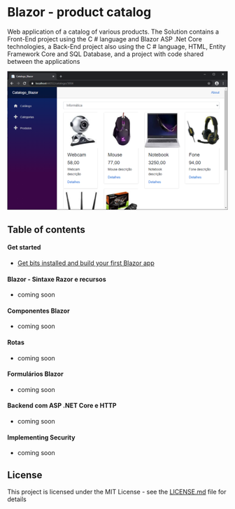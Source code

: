 # Blazor - product catalog

Web application of a catalog of various products. The Solution contains a Front-End project using the C # language and Blazor ASP .Net Core technologies, a Back-End project also using the C # language, HTML, Entity Framework Core and SQL Database, and a project with code shared between the applications

![Blazing Pizza](docs/img/00-blazor-catalogo.png)

## Table of contents

#### Get started
* [Get bits installed and build your first Blazor app](/docs/00-get-started.md)
#### Blazor - Sintaxe Razor e recursos
* coming soon
#### Componentes Blazor
* coming soon
#### Rotas
* coming soon
#### Formulários Blazor
* coming soon
#### Backend com ASP .NET Core e HTTP
* coming soon
#### Implementing Security
* coming soon


## License

This project is licensed under the MIT License - see the [LICENSE.md](LICENSE.md) file for details
